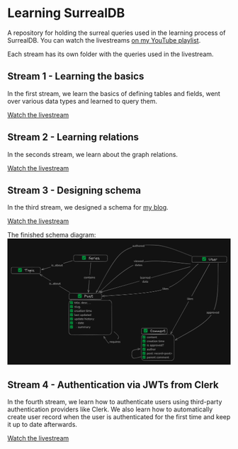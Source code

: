 # Learning SurrealDB

A repository for holding the surreal queries used in the learning process of SurrealDB. You can watch the livestreams [on my YouTube playlist](https://www.youtube.com/playlist?list=PL5AVzKSngnt_xPGNuYdrbB7NZtJbQ046ai).

Each stream has its own folder with the queries used in the livestream.

## Stream 1 - Learning the basics

In the first stream, we learn the basics of defining tables and fields, went over various data types and learned to query them.

[Watch the livestream](https://youtube.com/live/R6XUS8aLLhQ?feature=share)

## Stream 2 - Learning relations

In the seconds stream, we learn about the graph relations.

[Watch the livestream](https://youtube.com/live/RLFR6Bl2I2M?feature=share)

## Stream 3 - Designing schema

In the third stream, we designed a schema for [my blog](https://xkonti.tech).

[Watch the livestream](https://youtube.com/live/Jb18brBK660?feature=share)

The finished schema diagram:
![Finished schema diagram](/stream_3/surrealdb_stream_3_diagram.png)

## Stream 4 - Authentication via JWTs from Clerk

In the fourth stream, we learn how to authenticate users using third-party authentication providers like Clerk. We also learn how to automatically create user record when the user is authenticated for the first time and keep it up to date afterwards.

[Watch the livestream](https://youtube.com/live/L6J5v5ypZRg?feature=share)
